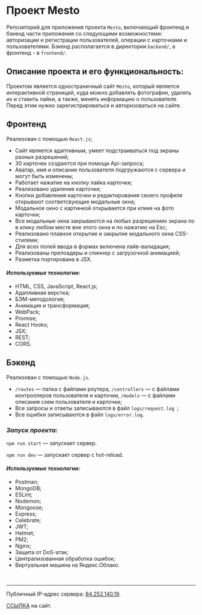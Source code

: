 # **Проект Mesto**

Репозиторий для приложения проекта `Mesto`, включающий фронтенд и бэкенд части приложения со следующими возможностями: авторизации и регистрации пользователей, операции с карточками и пользователями. Бэкенд располагается в директории `backend/`, а фронтенд - в `frontend/`.

## **Описание проекта и его функциональность:**

Проектом является одностраничный сайт `Mesto`, который является интерактивной страницей, куда можно добавлять фотографии, удалять их и ставить лайки, а также, менять информацию о пользователе. Перед этим нужно зарегистрироваться и авторизоваться на сайте.

## **Фронтенд**

Реализован с помощью `React.js`;

* Сайт является адаптивным, умеет подстраиваться под экраны разных разрешений;
* 30 карточек создаются при помощи Api-запроса;
* Аватар, имя и описание пользователя подгружаются с сервера и могут быть изменены;
* Работает нажатие на кнопку лайка карточки;
* Реализовано удаление карточки;
* Кнопки добавления карточки и редактирования своего профиля открывают соответсвующие модальные окна;
* Модальное окно с картинкой открывается при клике на фото карточки;
* Все модальные окна закрываются на любых разрешениях экрана по в клику любом месте вне этого окна и по нажатию на Esc;
* Реализовано плавное открытие и закрытие модального окна CSS-стилями;
* Для всех полей ввода в формах включена лайв-валидация;
* Реализованы прелоадеры и спиннер с загрузочной анимацией;
* Разметка портирована в JSX.

#### _Используемые технологии:_

* HTML, CSS, JavaScript, React.js;
* Адапливная верстка;
* БЭМ-методология;
* Анимация и трансформация;
* WebPack;
* Promise;
* React Hooks;
* JSX;
* REST;
* CORS.

## **Бэкенд**

Рeализован с помощью `Node.js`.

* `/routes` — папка с файлами роутера, `/controllers` — с файлами контроллеров пользователя и карточки, `/models` — с файлами описания схем пользователя и карточки;
* Все запросы и ответы записываются в файл `logs/request.log
`;
* Все ошибки записываются в файл `logs/error.log`.

### _Запуск проекта:_

`npm run start` — запускает сервер.

`npm run dev` — запускает сервер с hot-reload.

#### _Используемые технологии:_

* Postman;
* MongoDB;
* ESLint;
* Nodemon;
* Mongoose;
* Express;
* Celebrate;
* JWT;
* Helmet;
* PM2;
* Nginx;
* Защита от DoS-атак;
* Централизованная обработка ошибок;
* Виртуальная машина на Яндекс.Облако.

<br>

---

Публичный IP-адрес сервера: [84.252.140.19](https://84.252.140.19/
 "https://84.252.140.19/").

[ССЫЛКА](https://api.domainname.zone.nomoredomains.icu/ "Проект Mesto") на сайт.
